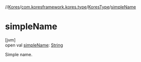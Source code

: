 //[Kores](../../../index.md)/[com.koresframework.kores.type](../index.md)/[KoresType](index.md)/[simpleName](simple-name.md)

# simpleName

[jvm]\
open val [simpleName](simple-name.md): [String](https://kotlinlang.org/api/latest/jvm/stdlib/kotlin/-string/index.html)

Simple name.
